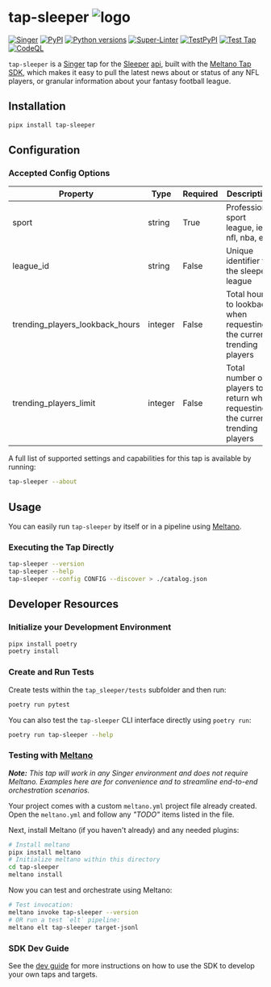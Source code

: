 # tap-sleeper ![logo](logo.gif)


[![Singer](https://img.shields.io/badge/Singer-Tap-purple.svg)](https://hub.meltano.com/taps/sleeper)
[![PyPI](https://img.shields.io/pypi/v/tap-sleeper.svg?color=blue)](https://pypi.org/project/tap-sleeper/)
[![Python versions](https://img.shields.io/pypi/pyversions/tap-sleeper.svg)](https://pypi.org/project/tap-sleeper/)
[![Super-Linter](https://github.com/collinprather/tap-sleeper/actions/workflows/super-linter.yml/badge.svg)](https://github.com/collinprather/tap-sleeper/actions/workflows/super-linter.yml)
[![TestPyPI](https://github.com/collinprather/tap-sleeper/actions/workflows/test-pypi.yml/badge.svg)](https://github.com/collinprather/tap-sleeper/actions/workflows/test-pypi.yml)
[![Test Tap](https://github.com/collinprather/tap-sleeper/actions/workflows/test-tap.yml/badge.svg)](https://github.com/collinprather/tap-sleeper/actions/workflows/test-tap.yml)
[![CodeQL](https://github.com/collinprather/tap-sleeper/actions/workflows/codeql-analysis.yml/badge.svg)](https://github.com/collinprather/tap-sleeper/actions/workflows/codeql-analysis.yml)

`tap-sleeper` is a [Singer](https://hub.meltano.com/singer/spec) tap for the [Sleeper](https://sleeper.app/) [api](https://docs.sleeper.app/), built with the [Meltano Tap SDK](https://sdk.meltano.com), which makes it easy to pull the latest news about or status of any NFL players, or granular information about your fantasy football league.


## Installation

```bash
pipx install tap-sleeper
```

## Configuration

### Accepted Config Options

| **Property**                    | **Type** | **Required** | **Description**                                                                |
|---------------------------------|----------|--------------|--------------------------------------------------------------------------------|
| sport                           | string   | True         | Professional sport league, ie nfl, nba, etc                                    |
| league_id                       | string   | False        | Unique identifier for the sleeper league                                       |
| trending_players_lookback_hours | integer  | False        | Total hours to lookback when requesting the current trending players           |
| trending_players_limit          | integer  | False        | Total number of players to return when requesting the current trending players |

A full list of supported settings and capabilities for this
tap is available by running:

```bash
tap-sleeper --about
```

## Usage

You can easily run `tap-sleeper` by itself or in a pipeline using [Meltano](https://meltano.com/).

### Executing the Tap Directly

```bash
tap-sleeper --version
tap-sleeper --help
tap-sleeper --config CONFIG --discover > ./catalog.json
```

## Developer Resources

### Initialize your Development Environment

```bash
pipx install poetry
poetry install
```

### Create and Run Tests

Create tests within the `tap_sleeper/tests` subfolder and
  then run:

```bash
poetry run pytest
```

You can also test the `tap-sleeper` CLI interface directly using `poetry run`:

```bash
poetry run tap-sleeper --help
```

### Testing with [Meltano](https://www.meltano.com)

_**Note:** This tap will work in any Singer environment and does not require Meltano.
Examples here are for convenience and to streamline end-to-end orchestration scenarios._

Your project comes with a custom `meltano.yml` project file already created. Open the `meltano.yml` and follow any _"TODO"_ items listed in
the file.

Next, install Meltano (if you haven't already) and any needed plugins:

```bash
# Install meltano
pipx install meltano
# Initialize meltano within this directory
cd tap-sleeper
meltano install
```

Now you can test and orchestrate using Meltano:

```bash
# Test invocation:
meltano invoke tap-sleeper --version
# OR run a test `elt` pipeline:
meltano elt tap-sleeper target-jsonl
```

### SDK Dev Guide

See the [dev guide](https://sdk.meltano.com/en/latest/dev_guide.html) for more instructions on how to use the SDK to
develop your own taps and targets.
